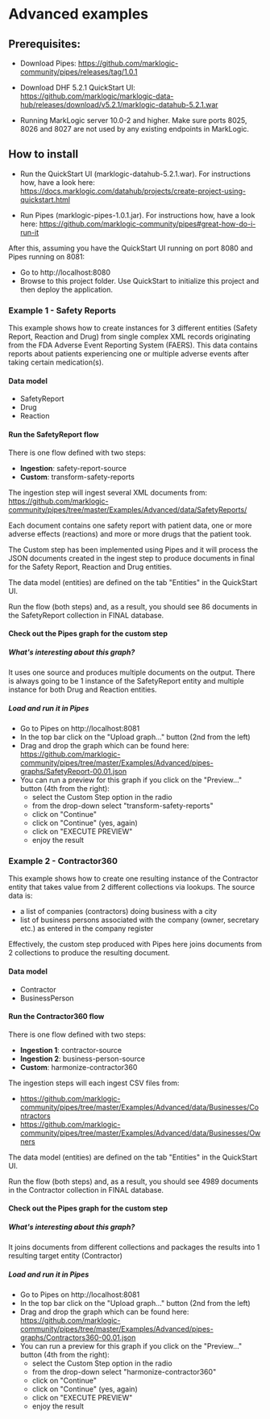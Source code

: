 # Advanced examples

## Prerequisites:

- Download Pipes: https://github.com/marklogic-community/pipes/releases/tag/1.0.1

- Download DHF 5.2.1 QuickStart UI: https://github.com/marklogic/marklogic-data-hub/releases/download/v5.2.1/marklogic-datahub-5.2.1.war

- Running MarkLogic server 10.0-2 and higher. Make sure ports 8025, 8026 and 8027 are not used by any existing endpoints in MarkLogic.


## How to install

- Run the QuickStart UI (marklogic-datahub-5.2.1.war). For instructions how, have a look here: https://docs.marklogic.com/datahub/projects/create-project-using-quickstart.html

- Run Pipes (marklogic-pipes-1.0.1.jar). For instructions how, have a look here: https://github.com/marklogic-community/pipes#great-how-do-i-run-it

After this, assuming you have the QuickStart UI running on port 8080 and Pipes running on 8081:

- Go to http://localhost:8080
- Browse to this project folder. Use QuickStart to initialize this project and then deploy the application.


### **Example 1 - Safety Reports**

This example  shows how to create instances for 3 different entities (Safety Report, Reaction and Drug) from single complex XML records originating from the FDA Adverse Event Reporting System (FAERS). This data contains reports about patients experiencing one or multiple adverse events after taking certain medication(s).

#### Data model
- SafetyReport
- Drug
- Reaction

#### Run the SafetyReport flow

There is one flow defined with two steps:
- **Ingestion**: safety-report-source
- **Custom**: transform-safety-reports

The ingestion step will ingest several XML documents from: https://github.com/marklogic-community/pipes/tree/master/Examples/Advanced/data/SafetyReports/

Each document contains one safety report with patient data, one or more adverse effects (reactions) and more or more drugs that the patient took.

The Custom step has been implemented using Pipes and it will process the JSON documents created in the ingest step to produce documents in final for the Safety Report, Reaction and Drug entities. 

The data model (entities) are defined on the tab "Entities" in the QuickStart UI.

Run the flow (both steps) and, as a result, you should see 86 documents in the SafetyReport collection in FINAL database.

#### Check out the Pipes graph for the custom step

##### What's interesting about this graph?
It uses one source and produces multiple documents on the output. There is always going to be 1 instance of the SafetyReport entity and multiple instance for both Drug and Reaction entities.

##### Load and run it in Pipes

- Go to Pipes on http://localhost:8081
- In the top bar click on the "Upload graph..." button (2nd from the left)
- Drag and drop the graph which can be found here: https://github.com/marklogic-community/pipes/tree/master/Examples/Advanced/pipes-graphs/SafetyReport-00.01.json
- You can run a preview for this graph if you click on the "Preview..." button (4th from the right):
    - select the Custom Step option in the radio
    - from the drop-down select "transform-safety-reports"
    - click on "Continue"
    - click on "Continue" (yes, again)
    - click on "EXECUTE PREVIEW"
    - enjoy the result


### **Example 2 - Contractor360**

This example shows how to create one resulting instance of the Contractor entity that takes value from 2 different collections via lookups. The source data is:
- a list of companies (contractors) doing business with a city
- list of business persons associated with the company (owner, secretary etc.) as entered in the company register

Effectively, the custom step produced with Pipes here joins documents from 2 collections to produce the resulting document.

#### Data model
- Contractor
- BusinessPerson

#### Run the Contractor360 flow

There is one flow defined with two steps:
- **Ingestion 1**: contractor-source
- **Ingestion 2**: business-person-source
- **Custom**: harmonize-contractor360

The ingestion steps will each ingest CSV files from:
- https://github.com/marklogic-community/pipes/tree/master/Examples/Advanced/data/Businesses/Contractors
- https://github.com/marklogic-community/pipes/tree/master/Examples/Advanced/data/Businesses/Owners


The data model (entities) are defined on the tab "Entities" in the QuickStart UI.

Run the flow (both steps) and, as a result, you should see 4989 documents in the Contractor collection in FINAL database.


#### Check out the Pipes graph for the custom step

##### What's interesting about this graph?
It joins documents from different collections and packages the results into 1 resulting target entity (Contractor)

##### Load and run it in Pipes

- Go to Pipes on http://localhost:8081
- In the top bar click on the "Upload graph..." button (2nd from the left)
- Drag and drop the  graph which can be found here: https://github.com/marklogic-community/pipes/tree/master/Examples/Advanced/pipes-graphs/Contractors360-00.01.json
- You can run a preview for this graph if you click on the "Preview..." button (4th from the right):
    - select the Custom Step option in the radio
    - from the drop-down select "harmonize-contractor360"
    - click on "Continue"
    - click on "Continue" (yes, again)
    - click on "EXECUTE PREVIEW"
    - enjoy the result